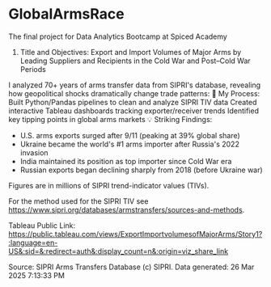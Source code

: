 # GlobalArmsRace
The final project for Data Analytics Bootcamp at Spiced Academy


1. Title and Objectives: Export and Import Volumes of Major Arms by Leading Suppliers and Recipients in the Cold War and Post–Cold War Periods

I analyzed 70+ years of arms transfer data from SIPRI's database, revealing how geopolitical shocks dramatically change trade patterns:
🔧 My Process:
Built Python/Pandas pipelines to clean and analyze SIPRI TIV data
Created interactive Tableau dashboards tracking exporter/receiver trends
Identified key tipping points in global arms markets
💡 Striking Findings:
- U.S. arms exports surged after 9/11 (peaking at 39% global share)
- Ukraine became the world's #1 arms importer after Russia's 2022 invasion
- India maintained its position as top importer since Cold War era
- Russian exports began declining sharply from 2018 (before Ukraine war)



Figures are in millions of SIPRI trend-indicator values (TIVs).


For the method used for the SIPRI TIV see
 <https://www.sipri.org/databases/armstransfers/sources-and-methods>.


 Tableau Public Link: https://public.tableau.com/views/ExportImportvolumesofMajorArms/Story1?:language=en-US&:sid=&:redirect=auth&:display_count=n&:origin=viz_share_link


Source: SIPRI Arms Transfers Database (c) SIPRI.
Data generated: 26 Mar 2025 7:13:33 PM
